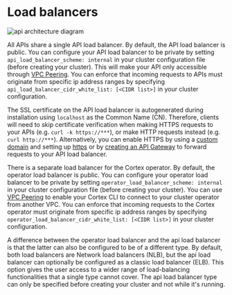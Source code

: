 # Load balancers

![api architecture diagram](https://user-images.githubusercontent.com/808475/103417256-dd6e9700-4b3e-11eb-901e-90425f1f8fd4.png)

All APIs share a single API load balancer. By default, the API load balancer is public. You can configure your API load balancer to be private by setting `api_load_balancer_scheme: internal` in your cluster configuration file (before creating your cluster). This will make your API only accessible through [VPC Peering](vpc-peering.md). You can enforce that incoming requests to APIs must originate from specific ip address ranges by specifying `api_load_balancer_cidr_white_list: [<CIDR list>]` in your cluster configuration.

The SSL certificate on the API load balancer is autogenerated during installation using `localhost` as the Common Name (CN). Therefore, clients will need to skip certificate verification when making HTTPS requests to your APIs (e.g. `curl -k https://***`), or make HTTP requests instead (e.g. `curl http://***`). Alternatively, you can enable HTTPS by using a [custom domain](custom-domain.md) and setting up [https](https.md) or by [creating an API Gateway](api-gateway.md) to forward requests to your API load balancer.

There is a separate load balancer for the Cortex operator. By default, the operator load balancer is public. You can configure your operator load balancer to be private by setting `operator_load_balancer_scheme: internal` in your cluster configuration file (before creating your cluster). You can use [VPC Peering](vpc-peering.md) to enable your Cortex CLI to connect to your cluster operator from another VPC. You can enforce that incoming requests to the Cortex operator must originate from specific ip address ranges by specifying `operator_load_balancer_cidr_white_list: [<CIDR list>]` in your cluster configuration.

A difference between the operator load balancer and the api load balancer is that the latter can also be configured to be of a different type. By default, both load balancers are Network load balancers (NLB), but the api load balancer can optionally be configured as a classic load balancer (ELB). This option gives the user access to a wider range of load-balancing functionalities that a single type cannot cover. The api load balancer type can only be specified before creating your cluster and not while it's running.

